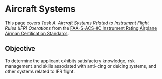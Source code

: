 # Aircraft Systems

This page covers *Task A. Aircraft Systems Related to Instrument Flight Rules (IFR) Operations* from the [FAA-S-ACS-8C Instrument Rating Airplane Airman Certification Standards](https://www.faa.gov/training_testing/testing/acs/instrument_rating_airplane_acs_8.pdf).

## Objective

To determine the applicant exhibits satisfactory knowledge, risk management, and skills associated with anti-icing or deicing systems, and other systems related to IFR flight.

<!--@include: ./docs/src/includes/systems/deicing-and-anti-icing.md | shift:1-->
<!--@include: ./docs/src/includes/systems/primary-flight-controls.md | shift:1-->
<!--@include: ./docs/src/includes/systems/secondary-flight-controls.md | shift:1-->
<!--@include: ./docs/src/includes/systems/trim-controls.md | shift:1-->

<!--@include: ./docs/src/includes/vor.md | shift:1-->
<!--@include: ./docs/src/includes/vor-checks.md | shift:1-->
